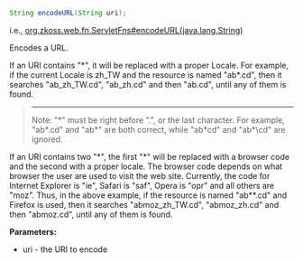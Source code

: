```java
String encodeURL(String uri);
```

  
i.e.,
[org.zkoss.web.fn.ServletFns#encodeURL(java.lang.String)](https://www.zkoss.org/javadoc/latest/zk/org/zkoss/web/fn/ServletFns.html#encodeURL(java.lang.String))

Encodes a URL.

If an URI contains "\*", it will be replaced with a proper Locale. For
example, if the current Locale is zh_TW and the resource is named
"ab\*.cd", then it searches "ab_zh_TW.cd", "ab_zh.cd" and then "ab.cd",
until any of them is found.

> ------------------------------------------------------------------------
>
> Note: "\*" must be right before ".", or the last character. For
> example, "ab\*.cd" and "ab\*" are both correct, while "ab\*cd" and
> "ab\*\\cd" are ignored.

If an URI contains two "\*", the first "\*" will be replaced with a
browser code and the second with a proper locale. The browser code
depends on what browser the user are used to visit the web site.
Currently, the code for Internet Explorer is "ie", Safari is "saf",
Opera is "opr" and all others are "moz". Thus, in the above example, if
the resource is named "ab\*\*.cd" and Firefox is used, then it searches
"abmoz_zh_TW.cd", "abmoz_zh.cd" and then "abmoz.cd", until any of them
is found.

**Parameters:**

- uri - the URI to encode


